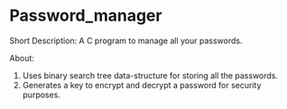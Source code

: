 # Password_manager
Short Description:
A C program to manage all your passwords.

About:
1) Uses binary search tree data-structure for storing all the passwords.
2) Generates a key to encrypt and decrypt a password for security purposes.
